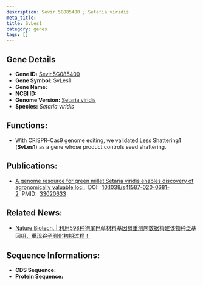 ```yaml
---
description: Sevir.5G085400 ; Setaria viridis
meta_title:
title: SvLes1
category: genes
tags: []
---
```


## Gene Details
- **Gene ID:**	[Sevir.5G085400](Sevir.5G085400)
- **Gene Symbol:** SvLes1
- **Gene Name:** 
- **NCBI ID:** [](https://www.ncbi.nlm.nih.gov/gene/?term=)
- **Genome Version:** [Setaria viridis]()
- **Species:** *Setaria viridis*

## Functions:
   - With CRISPR–Cas9 genome editing, we validated Less Shattering1 (**SvLes1**) as a gene whose product controls seed shattering. 

## Publications:
   - [A genome resource for green millet Setaria viridis enables discovery of agronomically valuable loci.]( https://www.nature.com/articles/s41587-020-0681-2)&nbsp;&nbsp;DOI:&nbsp;&nbsp;[10.1038/s41587-020-0681-2](https://www.nature.com/articles/s41587-020-0681-2)&nbsp;&nbsp;PMID:&nbsp;&nbsp;[33020633](https://pubmed.ncbi.nlm.nih.gov/33020633/)

## Related News:
   - [Nature Biotech. | 利用598种狗尾巴草材料基因组重测序数据构建该物种泛基因组，重现谷子驯化初期过程！](https://mp.weixin.qq.com/s?__biz=Mzg3MDEwNDEyMg==&mid=2247497639&idx=4&sn=1ce81fe190f7e61f2a8c617312aded6f&chksm=ce905af2f9e7d3e44b42d364553eb791c6b15a7df9d9c414ae36357af27d266e42789546dad4&scene=27#wechat_redirect)

## Sequence Informations:
- **CDS Sequence:**
- **Protein Sequence:**
